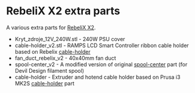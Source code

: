 # RebeliX X2 extra parts
A various extra parts for [RebeliX X2](https://github.com/RepRap4U/RebeliX).

- Kryt_zdroje_12V_240W.stl - 240W PSU cover
- cable-holder_v2.stl - RAMPS LCD Smart Controller ribbon cable holder based on Rebelix [cable-holder](https://github.com/RepRap4U/RebeliX/blob/master/STL%20soubory/cable-holder.stl)
- fan_duct_rebelix_v2 - 40x40mm fan duct
- spool-center_v2 - A modified version of original [spool-center](https://github.com/RepRap4U/RebeliX/blob/master/STL%20soubory/spool-center.stl) part (for Devil Design filament spool)
- cable-holder - Extruder and hotend cable holder based on Prusa i3 MK2S [cable-holder](https://github.com/prusa3d/Original-Prusa-i3/blob/MK2S/Printed-Parts/stl/cable-holder.stl) part
